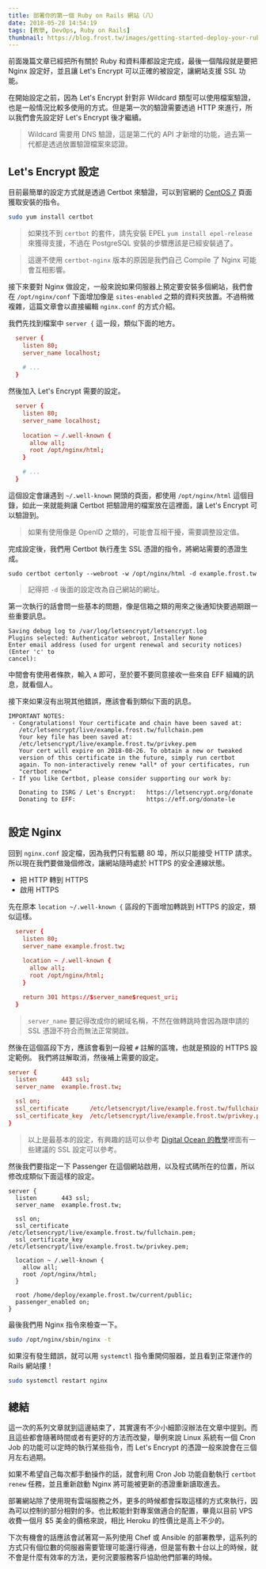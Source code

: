 ```yaml
---
title: 部署你的第一個 Ruby on Rails 網站（八）
date: 2018-05-28 14:54:19
tags: [教學, DevOps, Ruby on Rails]
thumbnail: https://blog.frost.tw/images/getting-started-deploy-your-ruby-on-rails-part-8/thumbnail.jpg
---
```


前面幾篇文章已經把所有關於 Ruby 和資料庫都設定完成，最後一個階段就是要把 Nginx 設定好，並且讓 Let's Encrypt 可以正確的被設定，讓網站支援 SSL 功能。

<!-- more -->

在開始設定之前，因為 Let's Encrypt 針對非 Wildcard 類型可以使用檔案驗證，也是一般情況比較多使用的方式。但是第一次的驗證需要透過 HTTP 來進行，所以我們會先設定好 Let's Encrypt 後才繼續。

> Wildcard 需要用 DNS 驗證，這是第二代的 API 才新增的功能，過去第一代都是透過放置驗證檔案來認證。

## Let's Encrypt 設定

目前最簡單的設定方式就是透過 Certbot 來驗證，可以到官網的 [CentOS 7](https://certbot.eff.org/lets-encrypt/centosrhel7-other) 頁面獲取安裝的指令。

```bash
sudo yum install certbot
```

> 如果找不到 `certbot` 的套件，請先安裝 EPEL `yum install epel-release` 來獲得支援，不過在 PostgreSQL 安裝的步驟應該是已經安裝過了。

> 這邊不使用 `certbot-nginx` 版本的原因是我們自己 Compile 了 Nginx 可能會互相影響。

接下來要對 Nginx 做設定，一般來說如果伺服器上預定要安裝多個網站，我們會在 `/opt/nginx/conf` 下面增加像是 `sites-enabled` 之類的資料夾放置。不過稍微複雜，這篇文章會以直接編輯 `nginx.conf` 的方式介紹。

我們先找到檔案中 `server {` 這一段，類似下面的地方。

```conf
  server {
    listen 80;
    server_name localhost;
    
    # ...
  }
```

然後加入 Let's Encrypt 需要的設定。

```conf
  server {
    listen 80;
    server_name localhost;
    
    location ~ /.well-known {
      allow all;
      root /opt/nginx/html;
    }

    # ...
  }
```

這個設定會讓遇到 `~/.well-known` 開頭的頁面，都使用 `/opt/nginx/html` 這個目錄，如此一來就能夠讓 Certbot 把驗證用的檔案放在這裡面，讓 Let's Encrypt 可以驗證到。

> 如果有使用像是 OpenID 之類的，可能會互相干擾，需要調整設定值。

完成設定後，我們用 Certbot 執行產生 SSL 憑證的指令，將網站需要的憑證生成。

```
sudo certbot certonly --webroot -w /opt/nginx/html -d example.frost.tw
```

> 記得把 `-d` 後面的設定改為自己網站的網址。

第一次執行的話會問一些基本的問題，像是信箱之類的用來之後通知快要過期跟一些重要訊息。

```
Saving debug log to /var/log/letsencrypt/letsencrypt.log
Plugins selected: Authenticator webroot, Installer None
Enter email address (used for urgent renewal and security notices) (Enter 'c' to
cancel):
```

中間會有使用者條款，輸入 `A` 即可，至於要不要同意接收一些來自 EFF 組織的訊息，就看個人。

接下來如果沒有出現其他錯誤，應該會看到類似下面的訊息。

```
IMPORTANT NOTES:
 - Congratulations! Your certificate and chain have been saved at:
   /etc/letsencrypt/live/example.frost.tw/fullchain.pem
   Your key file has been saved at:
   /etc/letsencrypt/live/example.frost.tw/privkey.pem
   Your cert will expire on 2018-08-26. To obtain a new or tweaked
   version of this certificate in the future, simply run certbot
   again. To non-interactively renew *all* of your certificates, run
   "certbot renew"
 - If you like Certbot, please consider supporting our work by:

   Donating to ISRG / Let's Encrypt:   https://letsencrypt.org/donate
   Donating to EFF:                    https://eff.org/donate-le


```

## 設定 Nginx

回到 `nginx.conf` 設定檔，因為我們只有監聽 80 埠，所以只能接受 HTTP 請求。所以現在我們要做幾個修改，讓網站隨時處於 HTTPS 的安全連線狀態。

* 把 HTTP 轉到 HTTPS
* 啟用 HTTPS

先在原本 `location ~/.well-known {` 區段的下面增加轉跳到 HTTPS 的設定，類似這樣。

```conf
  server {
    listen 80;
    server_name example.frost.tw;
    
    location ~ /.well-known {
      allow all;
      root /opt/nginx/html;
    }

    return 301 https://$server_name$request_uri;
  }
```

> `server_name` 要記得改成你的網域名稱，不然在做轉跳時會因為跟申請的 SSL 憑證不符合而無法正常開啟。


然後在這個區段下方，應該會看到一段被 `#` 註解的區塊，也就是預設的 HTTPS 設定範例。
我們將註解取消，然後補上需要的設定。

```conf
server {
  listen       443 ssl;
  server_name  example.frost.tw;

  ssl on;
  ssl_certificate      /etc/letsencrypt/live/example.frost.tw/fullchain.pem;
  ssl_certificate_key  /etc/letsencrypt/live/example.frost.tw/privkey.pem;
}
```

> 以上是最基本的設定，有興趣的話可以參考 [Digital Ocean 的教學](https://www.digitalocean.com/community/tutorials/how-to-create-a-self-signed-ssl-certificate-for-nginx-in-ubuntu-16-04)裡面有一些建議的 SSL 設定可以參考。

然後我們要指定一下 Passenger 在這個網站啟用，以及程式碼所在的位置，所以修改成類似下面這樣的設定。

```
server {
  listen       443 ssl;
  server_name  example.frost.tw;

  ssl on;
  ssl_certificate      /etc/letsencrypt/live/example.frost.tw/fullchain.pem;
  ssl_certificate_key  /etc/letsencrypt/live/example.frost.tw/privkey.pem;
  
  location ~ /.well-known {
    allow all;
    root /opt/nginx/html;
  }
  
  root /home/deploy/example.frost.tw/current/public;
  passenger_enabled on;
}
```

最後我們用 Nginx 指令來檢查一下。

```bash
sudo /opt/nginx/sbin/nginx -t
```

如果沒有發生錯誤，就可以用 `systemctl` 指令重開伺服器，並且看到正常運作的 Rails 網站摟！

```bash
sudo systemctl restart nginx
```

## 總結

這一次的系列文章就到這邊結束了，其實還有不少小細節沒辦法在文章中提到。而且這些都會隨著時間或者有更好的方法而改變，舉例來說 Linux 系統有一個 Cron Job 的功能可以定時的執行某些指令，而 Let's Encrypt 的憑證一般來說會在三個月左右過期。

如果不希望自己每次都手動操作的話，就會利用 Cron Job 功能自動執行 `certbot renew` 任務，並且重新啟動 Nginx 將可能被更新的憑證重新讀取進去。

部署網站除了使用現有雲端服務之外，更多的時候都會採取這樣的方式來執行，因為可以控制的部分相對的多。也比較能針對專案做適合的配置，畢竟以目前 VPS 收費一個月 $5 美金的價格來說，相比 Heroku 的性價比是高上不少的。

下次有機會的話應該會試著寫一系列使用 Chef 或 Ansible 的部署教學，這系列的方式只有個位數的伺服器需要管理可能還行得通，但是當有數十台以上的時候，就不會是什麼有效率的方法，更何況要服務客戶協助他們部署的時候。
